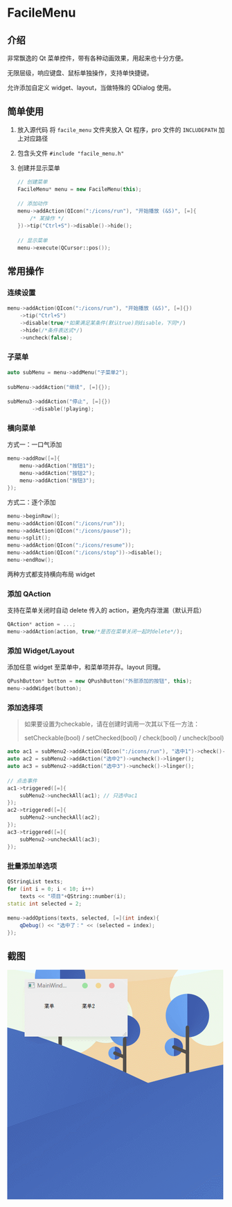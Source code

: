 FacileMenu
====

## 介绍

非常飘逸的 Qt 菜单控件，带有各种动画效果，用起来也十分方便。

无限层级，响应键盘、鼠标单独操作，支持单快捷键。

允许添加自定义 widget、layout，当做特殊的 QDialog 使用。



## 简单使用

1. 放入源代码
   将 `facile_menu` 文件夹放入 Qt 程序，pro 文件的 `INCLUDEPATH` 加上对应路径

2. 包含头文件
   `#include "facile_menu.h"`

3. 创建并显示菜单

   ```C++
   // 创建菜单
   FacileMenu* menu = new FacileMenu(this);
   
   // 添加动作
   menu->addAction(QIcon(":/icons/run"), "开始播放 (&S)", [=]{
       /* 某操作 */
   })->tip("Ctrl+S")->disable()->hide();
   
   // 显示菜单
   menu->execute(QCursor::pos());
   ```




## 常用操作

### 连续设置

```C++
menu->addAction(QIcon(":/icons/run"), "开始播放 (&S)", [=]{})
    ->tip("Ctrl+S")
    ->disable(true/*如果满足某条件(默认true)则disable，下同*/)
    ->hide(/*条件表达式*/)
    ->uncheck(false);
```



### 子菜单

```C++
auto subMenu = menu->addMenu("子菜单2");

subMenu->addAction("继续", [=]{});

subMenu3->addAction("停止", [=]{})
        ->disable(!playing);
```



### 横向菜单

方式一：一口气添加

```C++
menu->addRow([=]{
    menu->addAction("按钮1");
    menu->addAction("按钮2");
    menu->addAction("按钮3");
});
```

方式二：逐个添加

```C++
menu->beginRow();
menu->addAction(QIcon(":/icons/run"));
menu->addAction(QIcon(":/icons/pause"));
menu->split();
menu->addAction(QIcon(":/icons/resume"));
menu->addAction(QIcon(":/icons/stop"))->disable();
menu->endRow();
```

两种方式都支持横向布局 widget



### 添加 QAction

支持在菜单关闭时自动 delete 传入的 action，避免内存泄漏（默认开启）

```C++
QAction* action = ...;
menu->addAction(action, true/*是否在菜单关闭一起时delete*/);
```



### 添加 Widget/Layout

添加任意 widget 至菜单中，和菜单项并存。layout 同理。

```C++
QPushButton* button = new QPushButton("外部添加的按钮", this);
menu->addWidget(button);
```



### 添加选择项

> 如果要设置为checkable，请在创建时调用一次其以下任一方法：
>
> setCheckable(bool) / setChecked(bool) / check(bool) / uncheck(bool)

```C++
auto ac1 = subMenu2->addAction(QIcon(":/icons/run"), "选中1")->check()->linger();
auto ac2 = subMenu2->addAction("选中2")->uncheck()->linger();
auto ac3 = subMenu2->addAction("选中3")->uncheck()->linger();

// 点击事件
ac1->triggered([=]{
    subMenu2->uncheckAll(ac1); // 只选中ac1
});
ac2->triggered([=]{
    subMenu2->uncheckAll(ac2);
});
ac3->triggered([=]{
    subMenu2->uncheckAll(ac3);
});
```



### 批量添加单选项

```C++
QStringList texts;
for (int i = 0; i < 10; i++)
    texts << "项目"+QString::number(i);
static int selected = 2;

menu->addOptions(texts, selected, [=](int index){
    qDebug() << "选中了：" << (selected = index);
});
```





## 截图

![](picture.gif)